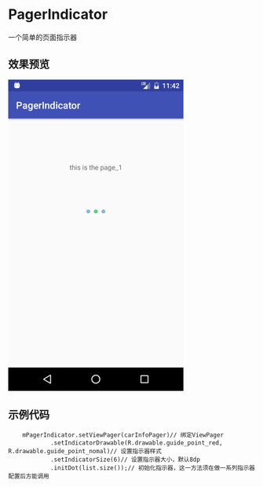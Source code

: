 ﻿# PagerIndicator
一个简单的页面指示器

效果预览
-------  

![image](https://github.com/silladus/PagerIndicator/blob/master/PagerIndicator/img/view.png)

示例代码
-------

        mPagerIndicator.setViewPager(carInfoPager)// 绑定ViewPager
                .setIndicatorDrawable(R.drawable.guide_point_red, R.drawable.guide_point_nomal)// 设置指示器样式
                .setIndicatorSize(6)// 设置指示器大小，默认8dp
                .initDot(list.size());// 初始化指示器，这一方法须在做一系列指示器配置后方能调用